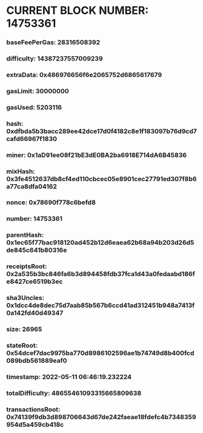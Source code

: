 # CURRENT BLOCK NUMBER: 14753361

### baseFeePerGas: 28316508392
### difficulty: 14387237557009239
### extraData: 0x486976656f6e2065752d6865617679
### gasLimit: 30000000
### gasUsed: 5203116
### hash: 0xdfbda5b3bacc289ee42dce17d0f4182c8e1f183097b76d9cd7cafd66967f1830
### miner: 0x1aD91ee08f21bE3dE0BA2ba6918E714dA6B45836
### mixHash: 0x3fe4512637db8cf4ed110cbcec05e8901cec27791ed307f8b6a77ca8dfa04162
### nonce: 0x78690f778c6befd8
### number: 14753361
### parentHash: 0x1ec65f77bac918120ad452b12d6eaea62b68a94b203d26d5de845c641b80316e
### receiptsRoot: 0x2a535b3bc846fa6b3d894458fdb37fca1d43a0fedaabd186fe8427ce6519b3ec
### sha3Uncles: 0x1dcc4de8dec75d7aab85b567b6ccd41ad312451b948a7413f0a142fd40d49347
### size: 26965
### stateRoot: 0x54dcef7dac9975ba770d8986102596ae1b74749d8b400fcd089bdb561889eaf0
### timestamp: 2022-05-11 06:46:19.232224
### totalDifficulty: 48655461093315665809638
### transactionsRoot: 0x74139f9db3d898706643d67de242faeae18fdefc4b7348359954d5a459cb418c
